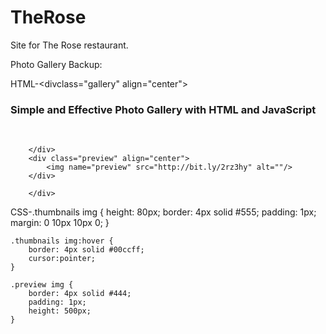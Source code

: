 TheRose
=======

Site for The Rose restaurant.

Photo Gallery Backup:

HTML-<divclass="gallery" align="center">
		<h3>Simple and Effective Photo Gallery with HTML and JavaScript</h3>
		<div class="thumbnails">
			<img onmouseover="preview.src=img1.src" name="img1" src="http://bit.ly/2rz3hy" alt="" />
			<img onmouseover="preview.src=img2.src" name="img2" src="http://bit.ly/1ug1e6" alt="" />
			
		</div>
		<div class="preview" align="center">
			<img name="preview" src="http://bit.ly/2rz3hy" alt=""/>
		</div>
		
		</div>
CSS-.thumbnails img {
		height: 80px;
		border: 4px solid #555;
		padding: 1px;
		margin: 0 10px 10px 0;
	}

	.thumbnails img:hover {
		border: 4px solid #00ccff;
		cursor:pointer;
	}

	.preview img {
		border: 4px solid #444;
		padding: 1px;
		height: 500px;
	}
